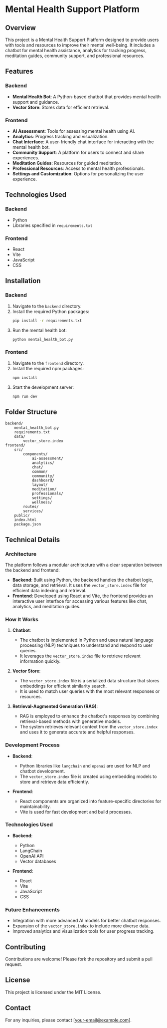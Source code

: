 # Mental Health Support Platform

## Overview
This project is a Mental Health Support Platform designed to provide users with tools and resources to improve their mental well-being. It includes a chatbot for mental health assistance, analytics for tracking progress, meditation guides, community support, and professional resources.

## Features

### Backend
- **Mental Health Bot**: A Python-based chatbot that provides mental health support and guidance.
- **Vector Store**: Stores data for efficient retrieval.

### Frontend
- **AI Assessment**: Tools for assessing mental health using AI.
- **Analytics**: Progress tracking and visualization.
- **Chat Interface**: A user-friendly chat interface for interacting with the mental health bot.
- **Community Support**: A platform for users to connect and share experiences.
- **Meditation Guides**: Resources for guided meditation.
- **Professional Resources**: Access to mental health professionals.
- **Settings and Customization**: Options for personalizing the user experience.

## Technologies Used

### Backend
- Python
- Libraries specified in `requirements.txt`

### Frontend
- React
- Vite
- JavaScript
- CSS

## Installation

### Backend
1. Navigate to the `backend` directory.
2. Install the required Python packages:
   ```bash
   pip install -r requirements.txt
   ```
3. Run the mental health bot:
   ```bash
   python mental_health_bot.py
   ```

### Frontend
1. Navigate to the `frontend` directory.
2. Install the required npm packages:
   ```bash
   npm install
   ```
3. Start the development server:
   ```bash
   npm run dev
   ```

## Folder Structure
```
backend/
    mental_health_bot.py
    requirements.txt
    data/
        vector_store.index
frontend/
    src/
        components/
            ai-assessment/
            analytics/
            chat/
            common/
            community/
            dashboard/
            layout/
            meditation/
            professionals/
            settings/
            wellness/
        routes/
        services/
    public/
    index.html
    package.json
```

## Technical Details

### Architecture
The platform follows a modular architecture with a clear separation between the backend and frontend:

- **Backend**: Built using Python, the backend handles the chatbot logic, data storage, and retrieval. It uses the `vector_store.index` file for efficient data indexing and retrieval.
- **Frontend**: Developed using React and Vite, the frontend provides an interactive user interface for accessing various features like chat, analytics, and meditation guides.

### How It Works

1. **Chatbot**:
   - The chatbot is implemented in Python and uses natural language processing (NLP) techniques to understand and respond to user queries.
   - It leverages the `vector_store.index` file to retrieve relevant information quickly.

2. **Vector Store**:
   - The `vector_store.index` file is a serialized data structure that stores embeddings for efficient similarity search.
   - It is used to match user queries with the most relevant responses or resources.

3. **Retrieval-Augmented Generation (RAG)**:
   - RAG is employed to enhance the chatbot's responses by combining retrieval-based methods with generative models.
   - The system retrieves relevant context from the `vector_store.index` and uses it to generate accurate and helpful responses.

### Development Process

- **Backend**:
  - Python libraries like `langchain` and `openai` are used for NLP and chatbot development.
  - The `vector_store.index` file is created using embedding models to store and retrieve data efficiently.

- **Frontend**:
  - React components are organized into feature-specific directories for maintainability.
  - Vite is used for fast development and build processes.

### Technologies Used

- **Backend**:
  - Python
  - LangChain
  - OpenAI API
  - Vector databases

- **Frontend**:
  - React
  - Vite
  - JavaScript
  - CSS

### Future Enhancements

- Integration with more advanced AI models for better chatbot responses.
- Expansion of the `vector_store.index` to include more diverse data.
- Improved analytics and visualization tools for user progress tracking.

## Contributing
Contributions are welcome! Please fork the repository and submit a pull request.

## License
This project is licensed under the MIT License.

## Contact
For any inquiries, please contact [your-email@example.com].
